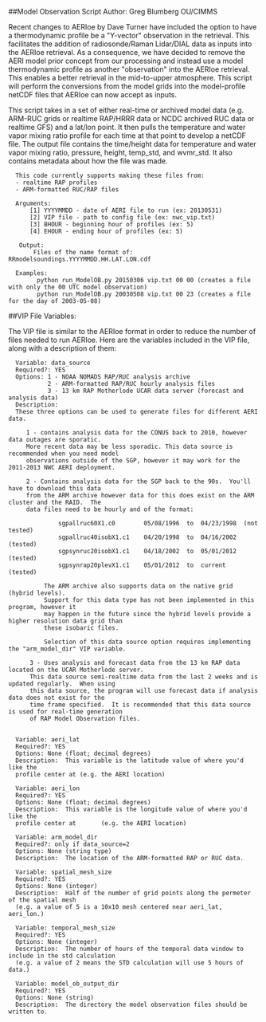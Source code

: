 ##Model Observation Script
Author: Greg Blumberg OU/CIMMS

Recent changes to AERIoe by Dave Turner have included the option to have a thermodynamic profile be a "Y-vector" observation in the retrieval.  This facilitates the addition of radiosonde/Raman Lidar/DIAL data as inputs into the AERIoe retrieval.  As a consequence, we have decided to remove the AERI model prior concept from our processing and instead use a model thermodynamic profile as another "observation" into the AERIoe retrieval.  This enables a better retrieval in the mid-to-upper atmosphere.  This script will perform the conversions from the model grids into the model-profile netCDF files that AERIoe can now accept as inputs. 

This script takes in a set of either real-time or archived model data (e.g. ARM-RUC grids or realtime RAP/HRRR data or NCDC archived RUC data or realtime GFS) and a lat/lon point.  It then pulls the temperature and water vapor mixing ratio profile for each time at that point to develop a netCDF file.  The output file contains the time/height data for temperature and water vapor mixing ratio, pressure, height, temp_std, and wvmr_std. It also contains metadata about how the file was made.

      This code currently supports making these files from:
      - realtime RAP profiles
      - ARM-formatted RUC/RAP files

      Arguments:
          [1] YYYYMMDD - date of AERI file to run (ex: 20130531)
          [2] VIP file - path to config file (ex: nwc_vip.txt)
          [3] BHOUR - beginning hour of profiles (ex: 5)
          [4] EHOUR - ending hour of profiles (ex: 5)

       Output:
           Files of the name format of: RRmodelsoundings.YYYYMMDD.HH.LAT.LON.cdf

      Examples:
            python run_ModelOB.py 20150306 vip.txt 00 00 (creates a file with only the 00 UTC model observation)
            python run_ModelOB.py 20030508 vip.txt 00 23 (creates a file for the day of 2003-05-08)
            
##VIP File Variables:

The VIP file is similar to the AERIoe format in order to reduce the number of files needed to run AERIoe.
Here are the variables included in the VIP file, along with a description of them:
   
      Variable: data_source
      Required?: YES
      Options: 1 - NOAA NOMADS RAP/RUC analysis archive
               2 - ARM-formatted RAP/RUC hourly analysis files
               3 - 13 km RAP Motherlode UCAR data server (forecast and analysis data)
      Description:
      These three options can be used to generate files for different AERI data.
      
         1 - contains analysis data for the CONUS back to 2010, however data outages are sporatic.  
         More recent data may be less sporadic. This data source is recommended when you need model 
         observations outside of the SGP, however it may work for the 2011-2013 NWC AERI deployment.
      
         2 - Contains analysis data for the SGP back to the 90s.  You'll have to download this data 
         from the ARM archive however data for this does exist on the ARM cluster and the RAID.  The
         data files need to be hourly and of the format:
      
                  sgpallruc60X1.c0        05/08/1996  to  04/23/1998  (not tested)
                  sgpallruc40isobX1.c1    04/20/1998  to  04/16/2002  (tested)
                  sgpsynruc20isobX1.c1    04/18/2002  to  05/01/2012  (tested)
                  sgpsynrap20plevX1.c1    05/01/2012  to  current     (tested)
      
              The ARM archive also supports data on the native grid (hybrid levels).
              Support for this data type has not been implemented in this program, however it
              may happen in the future since the hybrid levels provide a higher resolution data grid than
              these isobaric files.
      
              Selection of this data source option requires implementing the "arm_model_dir" VIP variable.
      
          3 - Uses analysis and forecast data from the 13 km RAP data located on the UCAR Motherlode server.
          This data source semi-realtime data from the last 2 weeks and is updated regularly.  When using
          this data source, the program will use forecast data if analysis data does not exist for the
          time frame specified.  It is recommended that this data source is used for real-time generation
          of RAP Model Observation files.  
      
      
      Variable: aeri_lat
      Required?: YES
      Options: None (float; decimal degrees)
      Description:  This variable is the latitude value of where you'd like the 
      profile center at (e.g. the AERI location)
      
      Variable: aeri_lon
      Required?: YES
      Options: None (float; decimal degrees)
      Description:  This variable is the longitude value of where you'd like the 
      profile center at       (e.g. the AERI location)
      
      Variable: arm_model_dir
      Required?: only if data_source=2
      Options: None (string type)
      Description:  The location of the ARM-formatted RAP or RUC data.
      
      Variable: spatial_mesh_size
      Required?: YES
      Options: None (integer)
      Description:  Half of the number of grid points along the permeter of the spatial mesh 
      (e.g. a value of 5 is a 10x10 mesh centered near aeri_lat, aeri_lon.)
      
      Variable: temporal_mesh_size
      Required?: YES
      Options: None (integer)
      Description:  The number of hours of the temporal data window to include in the std calculation 
      (e.g. a value of 2 means the STD calculation will use 5 hours of data.)
      
      Variable: model_ob_output_dir
      Required?: YES
      Options: None (string)
      Description:  The directory the model observation files should be written to.
      
